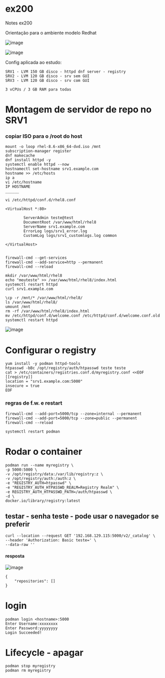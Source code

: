 # ex200
Notes ex200

Orientação para o ambiente modelo Redhat

![image](https://user-images.githubusercontent.com/20565821/215319790-3da1b4fa-6919-47f3-be5d-fa7cf3b2fc5b.png)


![image](https://user-images.githubusercontent.com/20565821/215319815-6378bcd6-abbe-433f-9405-d66765f01028.png)

Config aplicada ao estudo: 
```
SRV1 - LVM 150 GB disco - httpd dnf server - registry
SRV2 - LVM 120 GB disco - srv sem GUI
SRV3 - LVM 120 GB disco - srv com GUI

3 vCPUs / 3 GB RAM para todas
```
# Montagem de servidor de repo no SRV1
### copiar ISO para o /root do host
```
mount -o loop rhel-8.6-x86_64-dvd.iso /mnt
subscription-manager register
dnf makecache
dnf install httpd -y
systemctl enable httpd --now
hostnamectl set-hostname srv1.example.com
hostname >> /etc/hosts
ip a
vi /etc/hostname
IP HOSTNAME
______

vi /etc/httpd/conf.d/rhel8.conf

<VirtualHost *:80>

        ServerAdmin teste@test
        DocumentRoot /var/www/html/rhel8
        ServerName srv1.example.com
        ErrorLog logs/srv1_error.log
        CustomLog logs/srv1_customlogs.log common

</VirtualHost>


firewall-cmd --get-services
firewall-cmd --add-service=http --permanent
firewall-cmd --reload

mkdir /var/www/html/rhel8
echo "meuteste" >> /var/www/html/rhel8/index.html
systemctl restart httpd
curl srv1.example.com

\cp -r /mnt/* /var/www/html/rhel8/
ls /var/www/html/rhel8/
umount /mnt
rm -rf /var/www/html/rhel8/index.html
mv /etc/httpd/conf.d/welcome.conf /etc/httpd/conf.d/welcome.conf.old
systemctl restart httpd
```
![image](https://user-images.githubusercontent.com/20565821/215324088-42f7e16b-fab4-4dff-9ed2-45708353483e.png)

# Configurar o registry

```
yum install -y podman httpd-tools
htpasswd -bBc /opt/registry/auth/htpasswd teste teste
cat > /etc/containers/registries.conf.d/myregistry.conf <<EOF
[[registry]] 
location = "srv1.example.com:5000"
insecure = true
EOF
```
### regras de f.w. e restart
```
firewall-cmd --add-port=5000/tcp --zone=internal --permanent
firewall-cmd --add-port=5000/tcp --zone=public --permanent
firewall-cmd --reload

systemctl restart podman
```

# Rodar o container
```
podman run --name myregistry \
-p 5000:5000 \
-v /opt/registry/data:/var/lib/registry:z \
-v /opt/registry/auth:/auth:z \
-e "REGISTRY_AUTH=htpasswd" \
-e "REGISTRY_AUTH_HTPASSWD_REALM=Registry Realm" \
-e REGISTRY_AUTH_HTPASSWD_PATH=/auth/htpasswd \
-d \
docker.io/library/registry:latest
```
## testar - senha teste - pode usar o navegador se preferir
```
curl --location --request GET '192.168.129.115:5000/v2/_catalog' \
--header 'Authorization: Basic teste=' \
--data-raw ''
```

#### resposta
![image](https://user-images.githubusercontent.com/20565821/215327397-29c77220-7afe-4583-8182-3d7659923ba2.png)

```
{
    "repositories": []
}
```
# login
```
podman login <hostname>:5000
Enter Username:xxxxxxxx
Enter Password:yyyyyyyy
Login Succeeded!
```
# Lifecycle - apagar
```        
podman stop myregistry
podman rm myregistry
```
